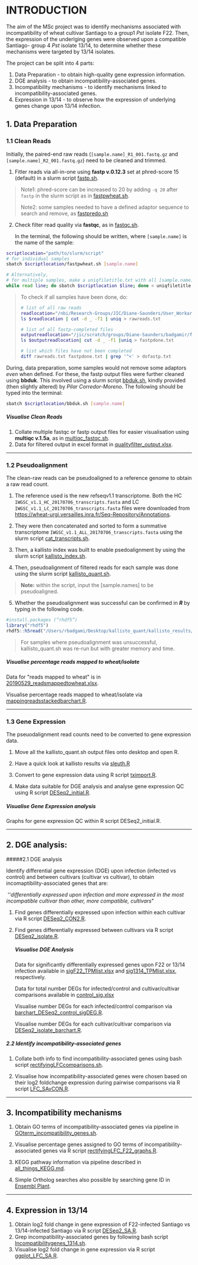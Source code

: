 # INTRODUCTION

The aim of the MSc project was to identify mechanisms associated with incompatibility of wheat cultivar Santiago to a group1 *Pst* isolate F22. Then, the expression of the underlging genes were observed upon a compatible Santiago- group 4 *Pst* isolate 13/14, to determine whether these mechanisms were targeted by 13/14 isolates.

The project can be split into 4 parts:

1. Data Preparation - to obtain high-quality gene expression information.
2. DGE analysis - to obtain incompatibility-associated genes.
3. Incompatibility mechanisms - to identify mechanisms linked to incompatibility-associated genes.
4. Expression in 13/14 - to observe how the expression of underlying genes change upon 13/14 infection.


## 1. Data Preparation

### 1.1 Clean Reads

Initially, the paired-end raw reads (`[sample.name]_R1_001.fastq.gz` and `[sample.name]_R2_001.fastq.gz`) need to be cleaned and trimmed. 

1. Fitler reads via all-in-one using **fastp v.0.12.3** set at phred-score 15 (default) in a slurm script [fastp.sh](https://github.com/robadgami/Differential-Gene-Expression-TCE/blob/master/MSc_project/1_Data_Preparation/1.1_Clean_reads/fastp.sh).

> Note1: phred-score can be increased to 20 by adding `-q 20` after `fastp` in the slurm script as in [fastpwheat.sh](https://github.com/robadgami/Differential-Gene-Expression-TCE/blob/master/MSc_project/1_Data_Preparation/1.1_Clean_reads/fastpwheat.sh).
>
> Note2: some samples needed to have a defined adaptor sequence to search and remove, as [fastpredo.sh](https://github.com/robadgami/Differential-Gene-Expression-TCE/blob/master/MSc_project/1_Data_Preparation/1.1_Clean_reads/fastpredo.sh) 

2. Check filter read quality via **fastqc**, as in [fastqc.sh](https://github.com/robadgami/Differential-Gene-Expression-TCE/blob/master/MSc_project/1_Data_Preparation/1.1_Clean_reads/fastqc.sh).

   In the terminal, the following should be written, where `[sample.name]` is the name of the sample:

```sh
scriptlocation="path/to/slurm/script"
# for individual samples
sbatch $scriptlocation/fastpwheat.sh [sample.name]

# Alternatively,
# for multiple samples, make a uniqfiletitle.txt with all [sample.name], then:
while read line; do sbatch $scriptlocation $line; done < uniqfiletitle.txt
```



> To check if all samples have been done, do:
>
> ```sh
> # list of all raw reads
> readlocation="/nbi/Research-Groups/JIC/Diane-Saunders/User_Workareas/morenop/RNAseq_data_from_Genewiz/TCE-reads"
> ls $readlocation | cut -d _ -f1 | uniq > rawreads.txt
> 
> # list of all fastp-completed files
> outputreadlocation="/jic/scratch/groups/Diane-Saunders/badgamir/fastpoutput"
> ls $outputreadlocation| cut -d _ -f1 |uniq > fastpdone.txt
> 
> # list which files have not been completed
> diff rawreads.txt fastpdone.txt | grep '^<' > dofastp.txt
> ```





During, data preparation, some samples would not remove some adaptors *even* when defined. For these, the fastp output files were further cleaned using **bbduk**. This involved using a slurm script [bbduk.sh](https://github.com/robadgami/Differential-Gene-Expression-TCE/blob/master/MSc_project/1_Data_Preparation/1.1_Clean_reads/bbduk.sh), kindly provided (then slightly altered) by *Pilar Corredor-Moreno*.  The following should be typed into the terminal:

```sh
sbatch $scriptlocation/bbduk.sh [sample.name]
```



##### Visualise Clean Reads

1. Collate multiple fastqc or fastp output files for easier visualisation using **multiqc v.1.5a**, as in [multiqc_fastqc.sh](https://github.com/robadgami/Differential-Gene-Expression-TCE/blob/master/MSc_project/1_Data_Preparation/1.1_Clean_reads/multiqc_fastqc.sh).
2. Data for filtered output in excel format in [qualityfilter_output.xlsx](smb://jic-group-data/jic-research-groups/Diane-Saunders/Rosh/Files/qualityfilter_output.xlsx).

----

### 1.2 Pseudoalignment

The clean-raw reads can be pseudoaligned to a reference genome to obtain a raw read count.

1. The reference used is the new refseqv1.1 transcriptome. Both the HC `IWGSC_v1.1_HC_20170706_transcripts.fasta` and LC `IWGSC_v1.1_LC_20170706_transcripts.fasta`  files were downloaded from https://wheat-urgi.versailles.inra.fr/Seq-Repository/Annotations.

2. They were then concatenated and sorted to form a summative transcriptome `IWGSC_v1.1_ALL_20170706_transcripts.fasta` using the slurm script [cat_transcripts.sh](https://github.com/robadgami/Differential-Gene-Expression-TCE/blob/master/MSc_project/1_Data_Preparation/1.2_Pseudoalignment/cat_transcripts.sh). 

3. Then, a kallisto index was built to enable psedoalignment by using the slurm script [kallisto_index.sh](https://github.com/robadgami/Differential-Gene-Expression-TCE/blob/master/MSc_project/1_Data_Preparation/1.2_Pseudoalignment/kallisto_index.sh).

4. Then, pseudoalignment of filtered reads for each sample was done using the slurm script [kallisto_quant.sh](https://github.com/robadgami/Differential-Gene-Expression-TCE/blob/master/MSc_project/1_Data_Preparation/1.2_Pseudoalignment/kallisto_quant.sh). 

> **Note:** within the script, input the [sample.names] to be pseudoaligned.

5. Whether the pseudoalignment was successful can be confirmed in ***R*** by typing in the following code.

```R
#install.packages (“rhdf5”)
library("rhdf5")
rhdf5::h5read("/Users/rbadgami/Desktop/kallisto_quant/kallisto_results/[sample.name]/abundance.h5", "aux/ids")
```

> For samples where pseudoalignment was unsuccessful, kallisto_quant.sh was re-run but with greater memory and time.



##### Visualise percentage reads mapped to wheat/isolate

Data for "reads mapped to wheat" is in [20190529_readsmappedtowheat.xlsx](smb://jic-group-data/jic-research-groups/Diane-Saunders/Rosh/Files/20190529_readsmappedtowheat.xlsx).

Visualise percentage reads mapped to wheat/isolate via [mappingreadsstackedbarchart.R](https://github.com/robadgami/Differential-Gene-Expression-TCE/blob/master/MSc_project/1_Data_Preparation/1.2_Pseudoalignment/mappingreadsstackedbarchart.R).

----

### 1.3 Gene Expression

The pseuodalignment read counts need to be converted to gene expression data.

1. Move all the kallisto_quant.sh output files onto desktop and open R.

2. Have a quick look at kallisto results via [sleuth.R](https://github.com/robadgami/Differential-Gene-Expression-TCE/blob/master/MSc_project/1_Data_Preparation/1.3_Gene_expression/sleuth.R)

3. Convert to gene expression data using R script [tximport.R](https://github.com/robadgami/Differential-Gene-Expression-TCE/blob/master/MSc_project/1_Data_Preparation/1.3_Gene_expression/tximport.R).

4. Make data suitable for DGE analysis and analyse gene expression QC using R script [DESeq2_initial.R](https://github.com/robadgami/Differential-Gene-Expression-TCE/blob/master/MSc_project/1_Data_Preparation/1.3_Gene_expression/DESeq2_initial.R).



##### Visualise Gene Expression analysis

Graphs for gene expression QC within R script DESeq2_initial.R.



-----

## 2. DGE analysis:
#####2.1 DGE analysis

Identify differential gene expression (DGE) upon infection (infected vs control) and between cultivars (cultivar vs cultivar), to obtain incomaptibility-associated genes that are: 

​		''*differentially expressed upon infection and more expressed in the most incompatible cultivar than other, 		more compatible, cultivars*"

1. Find genes differentially expressed upon infection within each cultivar via R script [DESeq2_CON2.R](https://github.com/robadgami/Differential-Gene-Expression-TCE/blob/master/MSc_project/2_DGE_analysis/2.1_DGE_pairwise/DESeq2_CON2.R).

2. Find genes differentially expressed between cultivars via R script [DESeq2_isolate.R](https://github.com/robadgami/Differential-Gene-Expression-TCE/blob/master/MSc_project/2_DGE_analysis/2.1_DGE_pairwise/DESeq2_isolate.R).

   ##### Visualise DGE Analysis

   Data for significantly differentially expressed genes upon F22 or 13/14 infection available in [sigF22_TPMlist.xlsx](smb://jic-group-data/jic-research-groups/Diane-Saunders/Rosh/Files/sigF22_TPMlist.xlsx) and [sig1314_TPMlist.xlsx](smb://jic-group-data/jic-research-groups/Diane-Saunders/Rosh/Files/sig1314_TPMlist.xlsx), respectively.

   Data for total number DEGs for infected/control and cultivar/cultivar comparisons available in [control_sig.xlsx](smb://jic-group-data/jic-research-groups/Diane-Saunders/Rosh/Files/control_sig.xlsx)

   Visualise number DEGs for each infected/control comparison via [barchart_DESeq2_control_sigDEG.R](https://github.com/robadgami/Differential-Gene-Expression-TCE/blob/master/MSc_project/2_DGE_analysis/2.1_DGE_pairwise/barchart_DESeq2_control_sigDEG.R).

   Visualise number DEGs for each cultivar/cultivar comparison via [DESeq2_isolate_barchart.R](https://github.com/robadgami/Differential-Gene-Expression-TCE/blob/master/MSc_project/2_DGE_analysis/2.1_DGE_pairwise/DESeq2_isolate_barcharts.R).

   

##### 2.2 Identify incompatibility-associated genes

1. Collate both info to find incompatibility-associated genes using bash script [rectifyingLFCcomparisons.sh](https://github.com/robadgami/Differential-Gene-Expression-TCE/blob/master/MSc_project/2_DGE_analysis/2.2_Identify_incompatibility_genes/rectifyingLFCcomparisons.sh).

2. Visualise how incompatibility-associated genes were chosen based on their log2 foldchange expression during pairwise comparisons via R script [LFC_SAvCON.R](https://github.com/robadgami/Differential-Gene-Expression-TCE/blob/master/MSc_project/2_DGE_analysis/2.2_Identify_incompatibility_genes/LFC_SAvCON.R).

   

-----

## 3. Incompatibility mechanisms

1. Obtain GO terms of incompatibility-associated genes via pipeline in [GOterm_incompatibility_genes.sh](https://github.com/robadgami/Differential-Gene-Expression-TCE/blob/master/MSc_project/3_Incompatibility_mechanisms/GOterm_incompatibility_genes.sh).
2. Visualise percentage genes assigned to GO terms of incompatibility-associated genes via R script [rectifyingLFC_F22_graphs.R](https://github.com/robadgami/Differential-Gene-Expression-TCE/blob/master/MSc_project/3_Incompatibility_mechanisms/rectifyingLFC_F22_graphs.R).

2. KEGG pathway information via pipeline described in [all_things_KEGG.md](https://github.com/robadgami/Differential-Gene-Expression-TCE/blob/master/MSc_project/3_Incompatibility_mechanisms/all_things_KEGG.md).
3. Simple Ortholog searches also possible by searching gene ID in [Ensembl Plant](http://plants.ensembl.org/index.html).



----

## 4. Expression in 13/14

1. Obtain log2 fold change in gene expression of F22-infected Santiago vs 13/14-infected Santiago via R script [DESeq2_SA.R](https://github.com/robadgami/Differential-Gene-Expression-TCE/blob/master/MSc_project/4_Expression_in_1314/DESeq2_SA.R).
2. Grep incompatibility-associated genes by following bash script [Incompatibilitygenes_1314.sh](https://github.com/robadgami/Differential-Gene-Expression-TCE/blob/master/MSc_project/4_Expression_in_1314/Incompatibilitygenes_1314.sh).
3. Visualise log2 fold change in gene expression via R script [ggplot_LFC_SA.R](https://github.com/robadgami/Differential-Gene-Expression-TCE/blob/master/MSc_project/4_Expression_in_1314/ggplot_LFC_SA.R).

